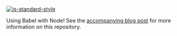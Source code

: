 [![js-standard-style](https://img.shields.io/badge/code%20style-standard-brightgreen.svg?style=flat)](https://github.com/feross/standard)

Using Babel with Node!  See the [accompanying blog post](https://strongloop.com/strongblog/javascript-babel-future/) for more information on this repository.
